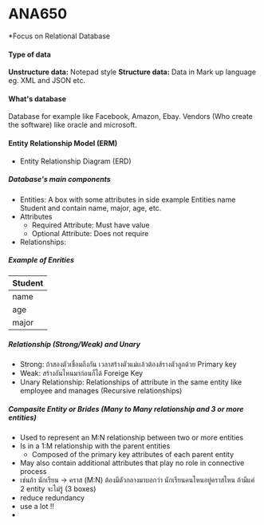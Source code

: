 # ANA650
*Focus on Relational Database

#### Type of data
**Unstructure data:** Notepad style 
**Structure data:** Data in Mark up language eg. XML and JSON etc. 

#### What's database 
Database for example like Facebook, Amazon, Ebay.
Vendors (Who create the software) like oracle and microsoft.


#### Entity Relationship Model (ERM)
- Entity Relationship Diagram (ERD)
##### Database's main components
- Entities: A box with some attributes in side example Entities name Student and contain name, major, age, etc. 
- Attributes
  - Required Attribute: Must have value 
  - Optional Attribute: Does not require
- Relationships:  


##### Example of Enrities

|Student|
| ----------- |
| name |
| age | 
| major |


##### Relationship (Strong/Weak) and Unary
- Strong: ถ้าสองตัวเชื่อมถึงกัน เวลาสร้างตัวแม่เเล้วต้องส้รางตัวลูกด้วย Primary key 
- Weak: สร้างอันไหนมาก่อนก็ได้ Foreige Key 
- Unary Relationship: Relationships of attribute in the same entity like employee and manages (Recursive relationships)

##### Compasite Entity or Brides (Many to Many relationship and 3 or more entities)
- Used to represent an M:N relationship between two or more entities
- Is in a 1:M relationship with the parent entities
  - Composed of the primary key attributes of each parent entity
- May also contain additional attributes that play no role in connective process
- เช่นถ้า นักเรียน -> คราส (M:N) ต้องมีตัวกลางมาบอกว่า นักเรียนคนไหนอยู่คราสไหน ถ้ามีแค่ 2 entity จะไม่รู้ (3 boxes)
- reduce redundancy 
- use a lot !! 
- 
